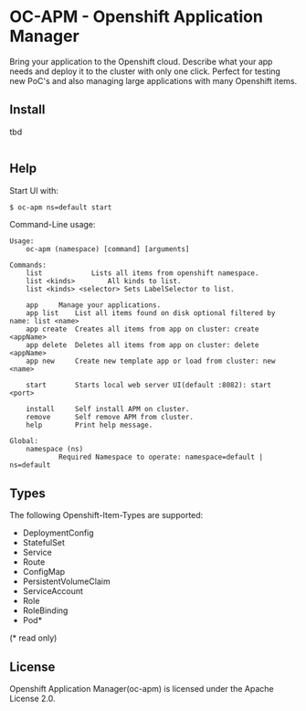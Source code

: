 # OC-APM - Openshift Application Manager

Bring your application to the Openshift cloud. 
Describe what your app needs and deploy it to the cluster with only one click. Perfect for 
testing new PoC's and also managing large applications with many Openshift items.


## Install
tbd
```

```

## Help

Start UI with:
```bash
$ oc-apm ns=default start
```

Command-Line usage:

```
Usage:
	oc-apm (namespace) [command] [arguments]

Commands:
	list			Lists all items from openshift namespace.
	list <kinds>		All kinds to list. 
	list <kinds> <selector>	Sets LabelSelector to list.
	
	app		Manage your applications.
	app list	List all items found on disk optional filtered by name: list <name>
	app create	Creates all items from app on cluster: create <appName>
	app delete	Deletes all items from app on cluster: delete <appName>
	app new		Create new template app or load from cluster: new <name>

	start		Starts local web server UI(default :8082): start <port>	

	install		Self install APM on cluster.
	remove		Self remove APM from cluster.
	help		Print help message.

Global:
	namespace (ns)
			Required Namespace to operate: namespace=default | ns=default
```



## Types

The following Openshift-Item-Types are supported:
 - DeploymentConfig
 - StatefulSet
 - Service
 - Route
 - ConfigMap
 - PersistentVolumeClaim
 - ServiceAccount
 - Role
 - RoleBinding
 - Pod*

(* read only)


## License

Openshift Application Manager(oc-apm) is licensed under the Apache License 2.0.


